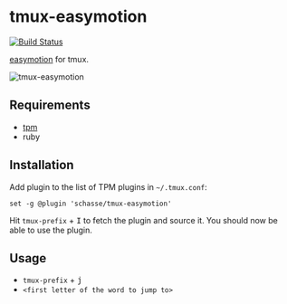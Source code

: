 # tmux-easymotion
[![Build Status](https://travis-ci.org/schasse/tmux-easymotion.svg?branch=master)](https://travis-ci.org/schasse/tmux-easymotion)

[easymotion](https://github.com/easymotion/vim-easymotion) for tmux.

![tmux-easymotion](https://user-images.githubusercontent.com/3882305/65063780-7390a500-d96e-11e9-98b3-7647892764ab.gif)

## Requirements

* [tpm](https://github.com/tmux-plugins/tpm)
* ruby

## Installation

Add plugin to the list of TPM plugins in `~/.tmux.conf`:

```
set -g @plugin 'schasse/tmux-easymotion'
```
Hit `tmux-prefix` + <kbd>I</kbd> to fetch the plugin and source it. You should now be able to use the plugin.

## Usage

* `tmux-prefix` + <kbd>j</kbd>
* `<first letter of the word to jump to>`
